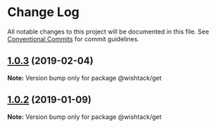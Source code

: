 # Change Log

All notable changes to this project will be documented in this file.
See [Conventional Commits](https://conventionalcommits.org) for commit guidelines.

## [1.0.3](https://github.com/wishtack/wishtack-steroids/compare/@wishtack/get@1.0.2...@wishtack/get@1.0.3) (2019-02-04)

**Note:** Version bump only for package @wishtack/get





## [1.0.2](https://github.com/wishtack/wishtack-steroids/compare/@wishtack/get@1.0.1...@wishtack/get@1.0.2) (2019-01-09)

**Note:** Version bump only for package @wishtack/get
